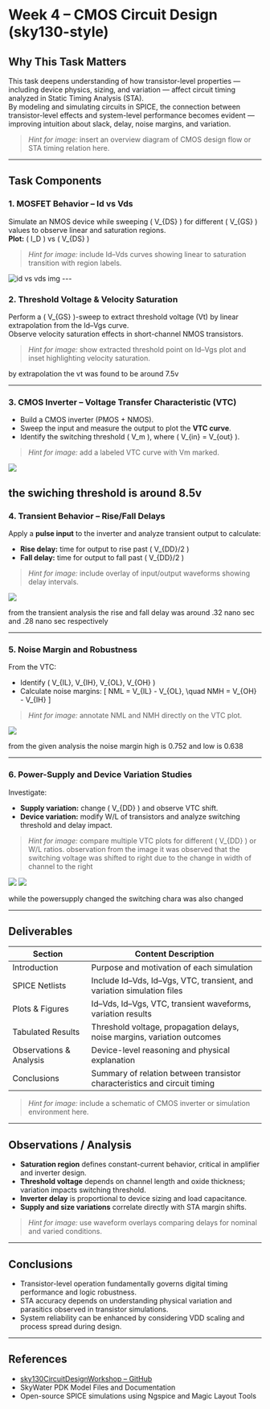 
# Week 4 – CMOS Circuit Design (sky130-style)

## Why This Task Matters
This task deepens understanding of how transistor-level properties — including device physics, sizing, and variation — affect circuit timing analyzed in Static Timing Analysis (STA).  
By modeling and simulating circuits in SPICE, the connection between transistor-level effects and system-level performance becomes evident — improving intuition about slack, delay, noise margins, and variation.

> *Hint for image:* insert an overview diagram of CMOS design flow or STA timing relation here.

---

## Task Components

### 1. MOSFET Behavior – Id vs Vds
Simulate an NMOS device while sweeping \( V_{DS} \) for different \( V_{GS} \) values to observe linear and saturation regions.  
**Plot:** \( I_D \) vs \( V_{DS} \)

> *Hint for image:* include Id–Vds curves showing linear to saturation transition with region labels.
<img src="./idvsvds.png" alt="id vs vds img " >
---

### 2. Threshold Voltage & Velocity Saturation
Perform a \( V_{GS} \)-sweep to extract threshold voltage (Vt) by linear extrapolation from the Id–Vgs curve.  
Observe velocity saturation effects in short-channel NMOS transistors.

> *Hint for image:* show extracted threshold point on Id–Vgs plot and inset highlighting velocity saturation.

by extrapolation the vt was found to be around 7.5v

---

### 3. CMOS Inverter – Voltage Transfer Characteristic (VTC)
- Build a CMOS inverter (PMOS + NMOS).
- Sweep the input and measure the output to plot the **VTC curve**.
- Identify the switching threshold \( V_m \), where \( V_{in} = V_{out} \).

> *Hint for image:* add a labeled VTC curve with Vm marked.

<img src="./cmos.png">

the swiching threshold is around 8.5v
---

### 4. Transient Behavior – Rise/Fall Delays
Apply a **pulse input** to the inverter and analyze transient output to calculate:
- **Rise delay:** time for output to rise past \( V_{DD}/2 \)
- **Fall delay:** time for output to fall past \( V_{DD}/2 \)

> *Hint for image:* include overlay of input/output waveforms showing delay intervals.

<img src="./transcmos.png">

from the transient analysis the rise and fall delay was around .32 nano sec and .28 nano sec respectively 

---

### 5. Noise Margin and Robustness
From the VTC:
- Identify \( V_{IL}, V_{IH}, V_{OL}, V_{OH} \)
- Calculate noise margins:
  \[
    NML = V_{IL} - V_{OL}, \quad NMH = V_{OH} - V_{IH}
  \]

> *Hint for image:* annotate NML and NMH directly on the VTC plot.

<img src="./noisecmos.png">

from the given analysis the noise margin high is 0.752 and low is 0.638

---

### 6. Power-Supply and Device Variation Studies
Investigate:
- **Supply variation:** change \( V_{DD} \) and observe VTC shift.
- **Device variation:** modify W/L of transistors and analyze switching threshold and delay impact.

> *Hint for image:* compare multiple VTC plots for different \( V_{DD} \) or W/L ratios.
observation from the image it was observed that the switching voltage was shifted to right due to the change in width of channel to the right 

<img src="./devicevariation.png">


<img src="./supply.png">

while the powersupply changed the switching chara was also changed

---

## Deliverables

| Section | Content Description |
|----------|--------------------|
| Introduction | Purpose and motivation of each simulation |
| SPICE Netlists | Include Id–Vds, Id–Vgs, VTC, transient, and variation simulation files |
| Plots & Figures | Id–Vds, Id–Vgs, VTC, transient waveforms, variation results |
| Tabulated Results | Threshold voltage, propagation delays, noise margins, variation outcomes |
| Observations & Analysis | Device-level reasoning and physical explanation |
| Conclusions | Summary of relation between transistor characteristics and circuit timing |

> *Hint for image:* include a schematic of CMOS inverter or simulation environment here.

---

## Observations / Analysis
- **Saturation region** defines constant-current behavior, critical in amplifier and inverter design.
- **Threshold voltage** depends on channel length and oxide thickness; variation impacts switching threshold.
- **Inverter delay** is proportional to device sizing and load capacitance.
- **Supply and size variations** correlate directly with STA margin shifts.

> *Hint for image:* use waveform overlays comparing delays for nominal and varied conditions.

---

## Conclusions
- Transistor-level operation fundamentally governs digital timing performance and logic robustness.
- STA accuracy depends on understanding physical variation and parasitics observed in transistor simulations.
- System reliability can be enhanced by considering VDD scaling and process spread during design.

---

## References
- [sky130CircuitDesignWorkshop – GitHub](https://github.com/kunalg123/sky130CircuitDesignWorkshop)
- SkyWater PDK Model Files and Documentation
- Open-source SPICE simulations using Ngspice and Magic Layout Tools

